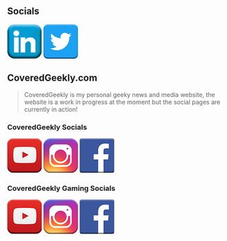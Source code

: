 ## Socials

<a href="https://www.linkedin.com/in/alexduthielnkdn/"><img src="assets/images/icons/social_media_icons/80x80/Linkedin.png"></a>
<a href="https://twitter.com/AlexDuthie8"><img src="assets/images/icons/social_media_icons/80x80/Twitter.png"></a>

## CoveredGeekly.com

> CoveredGeekly is my personal geeky news and media website, the website is a work in progress at the moment but the social pages are currently in action!

### CoveredGeekly Socials

<a href="https://www.youtube.com/c/coveredgeekly"><img src="assets/images/icons/social_media_icons/80x80/YouTube.png"></a>
<a href="https://www.instagram.com/coveredgeekly"><img src="assets/images/icons/social_media_icons/80x80/Instagram.png"></a>
<a href="https://facebook.com/coveredgeekly"><img src="assets/images/icons/social_media_icons/80x80/Facebook.png"></a>

### CoveredGeekly Gaming Socials

<a href="https://www.youtube.com/channel/UCrIXZEVeWInhkKXP2FWYRJQ"><img src="assets/images/icons/social_media_icons/80x80/YouTube.png"></a>
<a href="https://www.instagram.com/coveredgeeklygaming"><img src="assets/images/icons/social_media_icons/80x80/Instagram.png"></a>
<a href="https://facebook.com/coveredgeeklygaming"><img src="assets/images/icons/social_media_icons/80x80/Facebook.png"></a>